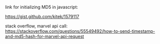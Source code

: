 link for initializing MD5 in javascript:

https://gist.github.com/kitek/1579117


stack overflow, marvel api call:
https://stackoverflow.com/questions/55549492/how-to-send-timestamp-and-md5-hash-for-marvel-api-request